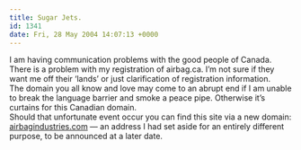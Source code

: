 ```yaml
---
title: Sugar Jets.
id: 1341
date: Fri, 28 May 2004 14:07:13 +0000
---
```


I am having communication problems with the good people of Canada. There is a problem with my registration of airbag.ca. I’m not sure if they want me off their ‘lands’ or just clarification of registration information.  
 The domain you all know and love may come to an abrupt end if I am unable to break the language barrier and smoke a peace pipe. Otherwise it’s curtains for this Canadian domain.  
 Should that unfortunate event occur you can find this site via a new domain: [airbagindustries.com](http://www.airbagindustries.com "New domain name! Tell everyone you know!") — an address I had set aside for an entirely different purpose, to be announced at a later date.


